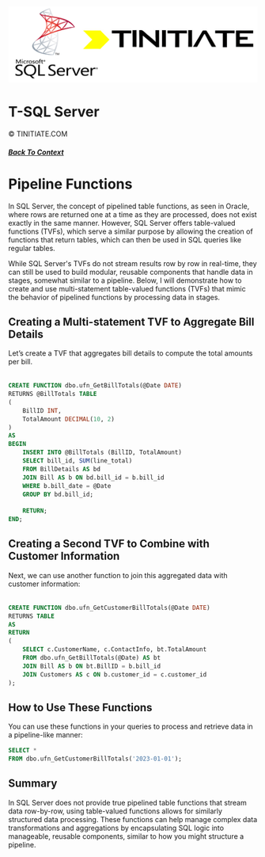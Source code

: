 ![Tinitiate SQLSERVER Training](./sqlserver_tinitiate.png)

# T-SQL Server
&copy; TINITIATE.COM

##### [Back To Context](./README.md)

# Pipeline Functions

In SQL Server, the concept of pipelined table functions, as seen in Oracle, where rows are returned one at a time as they are processed, does not exist exactly in the same manner. However, SQL Server offers table-valued functions (TVFs), which serve a similar purpose by allowing the creation of functions that return tables, which can then be used in SQL queries like regular tables.

While SQL Server's TVFs do not stream results row by row in real-time, they can still be used to build modular, reusable components that handle data in stages, somewhat similar to a pipeline. Below, I will demonstrate how to create and use multi-statement table-valued functions (TVFs) that mimic the behavior of pipelined functions by processing data in stages.



## Creating a Multi-statement TVF to Aggregate Bill Details
Let’s create a TVF that aggregates bill details to compute the total amounts per bill.

```sql

CREATE FUNCTION dbo.ufn_GetBillTotals(@Date DATE)
RETURNS @BillTotals TABLE
(
    BillID INT,
    TotalAmount DECIMAL(10, 2)
)
AS
BEGIN
    INSERT INTO @BillTotals (BillID, TotalAmount)
    SELECT bill_id, SUM(line_total)
    FROM BillDetails AS bd
    JOIN Bill AS b ON bd.bill_id = b.bill_id
    WHERE b.bill_date = @Date
    GROUP BY bd.bill_id;

    RETURN;
END;
```
## Creating a Second TVF to Combine with Customer Information
Next, we can use another function to join this aggregated data with customer information:

```sql

CREATE FUNCTION dbo.ufn_GetCustomerBillTotals(@Date DATE)
RETURNS TABLE
AS
RETURN
(
    SELECT c.CustomerName, c.ContactInfo, bt.TotalAmount
    FROM dbo.ufn_GetBillTotals(@Date) AS bt
    JOIN Bill AS b ON bt.BillID = b.bill_id
    JOIN Customers AS c ON b.customer_id = c.customer_id
);
```
## How to Use These Functions
You can use these functions in your queries to process and retrieve data in a pipeline-like manner:

```sql
SELECT *
FROM dbo.ufn_GetCustomerBillTotals('2023-01-01');
```


## Summary
In SQL Server does not provide true pipelined table functions that stream data row-by-row, using table-valued functions allows for similarly structured data processing. These functions can help manage complex data transformations and aggregations by encapsulating SQL logic into manageable, reusable components, similar to how you might structure a pipeline.